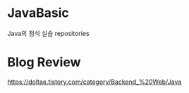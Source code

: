 # JavaBasic
Java의 정석 실습 repositories

# Blog Review
https://doltae.tistory.com/category/Backend_%20Web/Java
